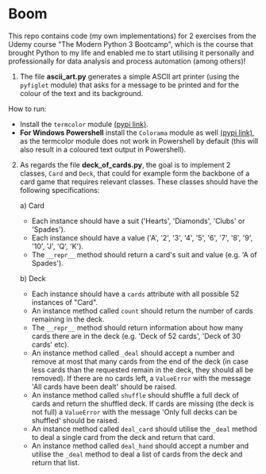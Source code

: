 # Boom

This repo contains code (my own implementations) for 2 exercises from the Udemy course "The Modern Python 3 Bootcamp", which is the course that brought Python to my life and enabled me to start utilising it personally and professionally for data analysis and process automation (among others)!

1) The file __ascii_art.py__ generates a simple ASCII art printer (using the `pyfiglet` module) that asks for a message to be printed and for the colour of the text and its background.

How to run:

- Install the `termcolor` module [(pypi link)](https://pypi.org/project/termcolor/).
- __For Windows Powershell__ install the `Colorama` module as well [(pypi link)](https://pypi.org/project/colorama/), as the termcolor module does not work in Powershell by default (this will also result in a coloured text output in Powershell).

2) As regards the file __deck_of_cards.py__, the goal is to implement 2 classes, `Card` and `Deck`, that could for example form the backbone of a card game that requires relevant classes. These classes should have the following specifications:

    a) Card
  
      - Each instance should have a suit ('Hearts', 'Diamonds', 'Clubs' or 'Spades').
      - Each instance should have a value ('A', '2', '3', '4', '5', '6', '7', '8', '9', '10', 'J', 'Q', 'K').
      - The `__repr__` method should return a card's suit and value (e.g. 'A of Spades').
      
    b) Deck
  
      - Each instance should have a `cards` attribute with all possible 52 instances of "Card".
      - An instance method called `count` should return the number of cards remaining in the deck.
      - The `__repr__` method should return information about how many cards there are in the deck (e.g. 'Deck of 52 cards', 'Deck of 30 cards' etc).
      - An instance method called `_deal` should accept a number and remove at most that many cards from the end of the deck (in case less cards than the requested remain         in the deck, they should all be removed). If there are no cards left, a `ValueError` with the message 'All cards have been dealt' should be raised.
      - An instance method called `shuffle` should shuffle a full deck of cards and return the shuffled deck. If cards are missing (the deck is not full) a `ValueError`           with the message 'Only full decks can be shuffled' should be raised. 
      - An instance method called `deal_card` should utilise the `_deal` method to deal a single card from the deck and return that card.
      - An instance method called `deal_hand` should accept a number and utilise the `_deal` method to deal a list of cards from the deck and return that list.
